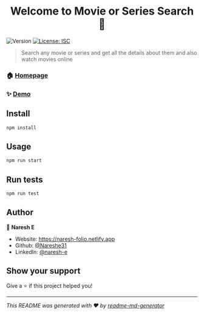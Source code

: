 <h1 align="center">Welcome to Movie or Series Search 👋</h1>
<p>
  <img alt="Version" src="https://img.shields.io/badge/version-1.0.0-blue.svg?cacheSeconds=2592000" />
  <a href="#" target="_blank">
    <img alt="License: ISC" src="https://img.shields.io/badge/License-ISC-yellow.svg" />
  </a>
</p>

> Search any movie or series and get all the details about them and also watch movies online

### 🏠 [Homepage](https://movie-r-series.herokuapp.com)

### ✨ [Demo](https://movie-r-series.herokuapp.com)

## Install

```sh
npm install
```

## Usage

```sh
npm run start
```

## Run tests

```sh
npm run test
```

## Author

👤 **Naresh E**

* Website: https://naresh-folio.netlify.app
* Github: [@Nareshe31](https://github.com/Nareshe31)
* LinkedIn: [@naresh-e](https://linkedin.com/in/naresh-e)

## Show your support

Give a ⭐️ if this project helped you!

***
_This README was generated with ❤️ by [readme-md-generator](https://github.com/kefranabg/readme-md-generator)_